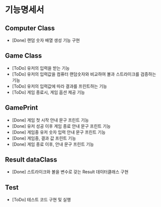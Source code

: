 # 기능명세서

## Computer Class
- [Done] 랜덤 숫자 배열 생성 기능 구현

## Game Class
- [ToDo] 유저의 입력을 받는 기능
- [ToDo] 유저의 입력값을 컴퓨터 랜덤숫자와 비교하여 볼과 스트라이크를 검증하는 기능
- [ToDo] 유저의 입력값에 따라 결과를 프린트하는 기능
- [ToDo] 게임 종료시, 게임 옵션 제공 기능

## GamePrint
- [Done] 게임 첫 시작 안내 문구 프린트 기능
- [Done] 유저 성공 이후 게임 종료 안내 문구 프린트 기능
- [Done] 게임중 유저 숫자 입력 안내 문구 프린트 기능
- [Done] 게임중, 결과 값 프린트 기능
- [Done] 게임 종료 이후, 안내 문구 프린트 기능

## Result dataClass
- [Done] 스트라이크와 볼을 변수로 갖는 Result 데이터클래스 구현

## Test
- [ToDo] 테스트 코드 구현 및 실행